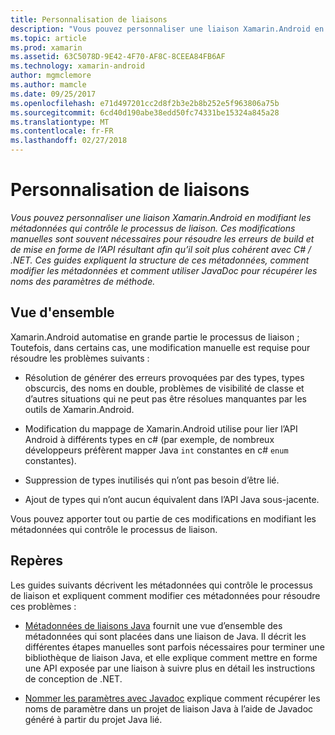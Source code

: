 ```yaml
---
title: Personnalisation de liaisons
description: "Vous pouvez personnaliser une liaison Xamarin.Android en modifiant les métadonnées qui contrôle le processus de liaison. Ces modifications manuelles sont souvent nécessaires pour résoudre les erreurs de build et de mise en forme de l’API résultant afin qu’il soit plus cohérent avec C# / .NET. Ces guides expliquent la structure de ces métadonnées, comment modifier les métadonnées et comment utiliser JavaDoc pour récupérer les noms des paramètres de méthode."
ms.topic: article
ms.prod: xamarin
ms.assetid: 63C5078D-9E42-4F70-AF8C-8CEEA84FB6AF
ms.technology: xamarin-android
author: mgmclemore
ms.author: mamcle
ms.date: 09/25/2017
ms.openlocfilehash: e71d497201cc2d8f2b3e2b8b252e5f963806a75b
ms.sourcegitcommit: 6cd40d190abe38edd50fc74331be15324a845a28
ms.translationtype: MT
ms.contentlocale: fr-FR
ms.lasthandoff: 02/27/2018
---
```

# <a name="customizing-bindings"></a>Personnalisation de liaisons

_Vous pouvez personnaliser une liaison Xamarin.Android en modifiant les métadonnées qui contrôle le processus de liaison. Ces modifications manuelles sont souvent nécessaires pour résoudre les erreurs de build et de mise en forme de l’API résultant afin qu’il soit plus cohérent avec C# / .NET. Ces guides expliquent la structure de ces métadonnées, comment modifier les métadonnées et comment utiliser JavaDoc pour récupérer les noms des paramètres de méthode._

<a name="overview" />

## <a name="overview"></a>Vue d'ensemble
 
Xamarin.Android automatise en grande partie le processus de liaison ; Toutefois, dans certains cas, une modification manuelle est requise pour résoudre les problèmes suivants :

-   Résolution de générer des erreurs provoquées par des types, types obscurcis, des noms en double, problèmes de visibilité de classe et d’autres situations qui ne peut pas être résolues manquantes par les outils de Xamarin.Android. 

-   Modification du mappage de Xamarin.Android utilise pour lier l’API Android à différents types en c# (par exemple, de nombreux développeurs préfèrent mapper Java `int` constantes en c# `enum` constantes).

-   Suppression de types inutilisés qui n’ont pas besoin d’être lié. 

-   Ajout de types qui n’ont aucun équivalent dans l’API Java sous-jacente. 

Vous pouvez apporter tout ou partie de ces modifications en modifiant les métadonnées qui contrôle le processus de liaison.

<a name="guides" />

## <a name="guides"></a>Repères

Les guides suivants décrivent les métadonnées qui contrôle le processus de liaison et expliquent comment modifier ces métadonnées pour résoudre ces problèmes :

-   [Métadonnées de liaisons Java](~/android/platform/binding-java-library/customizing-bindings/java-bindings-metadata.md) fournit une vue d’ensemble des métadonnées qui sont placées dans une liaison de Java.
    Il décrit les différentes étapes manuelles sont parfois nécessaires pour terminer une bibliothèque de liaison Java, et elle explique comment mettre en forme une API exposée par une liaison à suivre plus en détail les instructions de conception de .NET.

-   [Nommer les paramètres avec Javadoc](~/android/platform/binding-java-library/customizing-bindings/naming-parameters-with-javadoc.md) explique comment récupérer les noms de paramètre dans un projet de liaison Java à l’aide de Javadoc généré à partir du projet Java lié.


 

